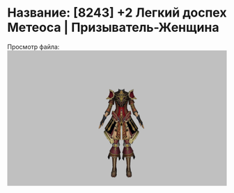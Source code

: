 # Название: [8243] +2 Легкий доспех Метеоса | Призыватель-Женщина

Просмотр файла:
![p090030.png](p090030.png)